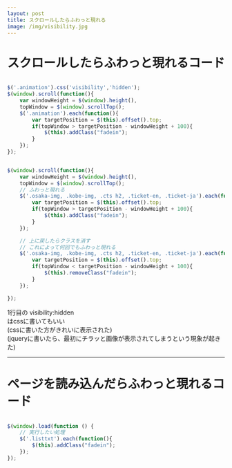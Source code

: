 ```yaml
---
layout: post
title: スクロールしたらふわっと現れる
image: /img/visibility.jpg
---
```


# スクロールしたらふわっと現れるコード

```javascript

$('.animation').css('visibility','hidden');
$(window).scroll(function(){
    var windowHeight = $(window).height(),
    topWindow = $(window).scrollTop();
    $('.animation').each(function(){
        var targetPosition = $(this).offset().top;
        if(topWindow > targetPosition - windowHeight + 100){
            $(this).addClass("fadein");
        }
    });
});

```

```javascript

$(window).scroll(function(){
    var windowHeight = $(window).height(),
    topWindow = $(window).scrollTop();
    // ふわっと現れる
    $('.osaka-img, .kobe-img, .cts h2, .ticket-en, .ticket-ja').each(function(){
        var targetPosition = $(this).offset().top;
        if(topWindow > targetPosition - windowHeight + 100){
            $(this).addClass("fadein");
        }
    });

    // 上に戻したらクラスを消す
    // これによって何回でもふわっと現れる
    $('.osaka-img, .kobe-img, .cts h2, .ticket-en, .ticket-ja').each(function(){
        var targetPosition = $(this).offset().top;
        if(topWindow < targetPosition - windowHeight + 100){
            $(this).removeClass("fadein");
        }
    });

});

```


1行目の
visibility:hidden  
はcssに書いてもいい  
(cssに書いた方がきれいに表示された)  
(jqueryに書いたら、最初にチラッと画像が表示されてしまうという現象が起きた)  

---

# ページを読み込んだらふわっと現れるコード

```javascript

$(window).load(function () {
    // 実行したい処理
    $('.listtxt').each(function(){
        $(this).addClass("fadein");
    });
});

```
